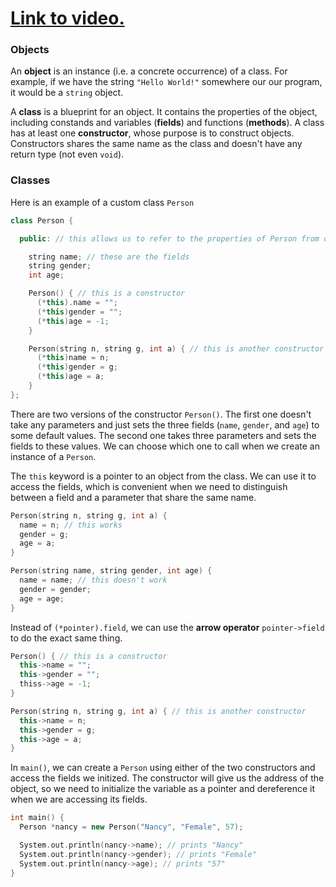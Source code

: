 # [Link to video.](https://www.youtube.com/watch?v=KZ6ivf-PmPM&list=PLVD25niNi0Blds9kjuux3nj9N9n5nBpMr)

### Objects

An **object** is an instance (i.e. a concrete occurrence) of a class. For example, if we have the string `"Hello World!"` somewhere our our program, it would be a `string` object. 

A **class** is a blueprint for an object. It contains the properties of the object, including constands and variables (**fields**) and functions (**methods**). A class has at least one **constructor**, whose purpose is to construct objects. Constructors shares the same name as the class and doesn't have any return type (not even `void`). 

### Classes

Here is an example of a custom class `Person`

```cpp
class Person {

  public: // this allows us to refer to the properties of Person from outside the class

    string name; // these are the fields
    string gender;
    int age;

    Person() { // this is a constructor
      (*this).name = ""; 
      (*this)gender = "";
      (*this)age = -1;
    }

    Person(string n, string g, int a) { // this is another constructor
      (*this)name = n;
      (*this)gender = g;
      (*this)age = a;
    }
};
```

There are two versions of the constructor `Person()`. The first one doesn't take any parameters and just sets the three fields (`name`, `gender`, and `age`) to some default values. The second one takes three parameters and sets the fields to these values. We can choose which one to call when we create an instance of a `Person`.

The `this` keyword is a pointer to an object from the class. We can use it to access the fields, which is convenient when we need to distinguish between a field and a parameter that share the same name.

```cpp
Person(string n, string g, int a) { 
  name = n; // this works
  gender = g;
  age = a;
} 
```

```cpp
Person(string name, string gender, int age) { 
  name = name; // this doesn't work
  gender = gender;
  age = age;
} 
```

Instead of `(*pointer).field`, we can use the **arrow operator** `pointer->field` to do the exact same thing.

```cpp
Person() { // this is a constructor
  this->name = ""; 
  this->gender = "";
  thiss->age = -1;
}

Person(string n, string g, int a) { // this is another constructor
  this->name = n;
  this->gender = g;
  this->age = a;
}
```

In `main()`, we can create a `Person` using either of the two constructors and access the fields we initized. The constructor will give us the address of the object, so we need to initialize the variable as a pointer and dereference it when we are accessing its fields.

```cpp
int main() {
  Person *nancy = new Person("Nancy", "Female", 57);

  System.out.println(nancy->name); // prints "Nancy"
  System.out.println(nancy->gender); // prints "Female"
  System.out.println(nancy->age); // prints "57"
} 
```
